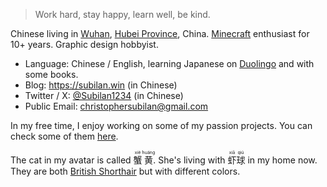 > Work hard, stay happy, learn well, be kind.

Chinese living in [Wuhan](https://en.wikipedia.org/wiki/Wuhan), [Hubei Province](https://en.wikipedia.org/wiki/Hubei), China. [Minecraft](https://minecraft.net) enthusiast for 10+ years. Graphic design hobbyist.

- Language: Chinese / English, learning Japanese on [Duolingo](https://www.google.com/search?q=duolingo) and with some books.
- Blog: <https://subilan.win> (in Chinese)
- Twitter / X: [@Subilan1234](https://x.com/Subilan1234) (in Chinese)
- Public Email: <christophersubilan@gmail.com>

In my free time, I enjoy working on some of my passion projects. You can check some of them [here](./PROJECTS.md).

The cat in my avatar is called <ruby>蟹<rt>xiè</rt>黄<rt>huáng</rt></ruby>. She's living with <ruby>虾<rt>xiā</rt>球<rt>qiú</rt></ruby> in my home now. They are both [British Shorthair](https://en.wikipedia.org/wiki/British_Shorthair) but with different colors.
